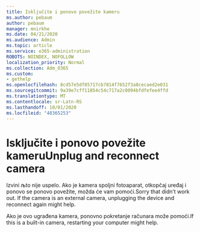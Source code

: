 ```yaml
---
title: Isključite i ponovo povežite kameru
ms.author: pebaum
author: pebaum
manager: mnirkhe
ms.date: 04/21/2020
ms.audience: Admin
ms.topic: article
ms.service: o365-administration
ROBOTS: NOINDEX, NOFOLLOW
localization_priority: Normal
ms.collection: Adm_O365
ms.custom:
- gethelp
ms.openlocfilehash: 8cd57e5df85717cb7814f7652f3a8cecaed2e031
ms.sourcegitcommit: 9a39e7cff11854c54c717a2c0094bfdfefee4ffd
ms.translationtype: MT
ms.contentlocale: sr-Latn-RS
ms.lasthandoff: 10/01/2020
ms.locfileid: "48365253"
---
```

# <a name="unplug-and-reconnect-camera"></a><span data-ttu-id="20481-102">Isključite i ponovo povežite kameru</span><span class="sxs-lookup"><span data-stu-id="20481-102">Unplug and reconnect camera</span></span>

<span data-ttu-id="20481-103">Izvini љto nije uspelo. Ako je kamera spoljni fotoaparat, otkopčaj uređaj i ponovo se ponovo povežite, možda će vam pomoći.</span><span class="sxs-lookup"><span data-stu-id="20481-103">Sorry that didn’t work out. If the camera is an external camera, unplugging the device and reconnect again might help.</span></span>

<span data-ttu-id="20481-104">Ako je ovo ugrađena kamera, ponovno pokretanje računara može pomoći.</span><span class="sxs-lookup"><span data-stu-id="20481-104">If this is a built-in camera, restarting your computer might help.</span></span>
